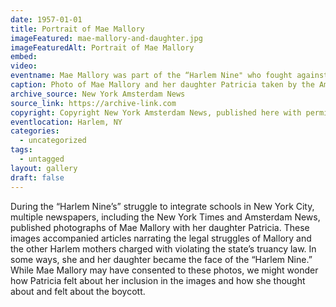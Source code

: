 ```yaml
---
date: 1957-01-01
title: Portrait of Mae Mallory
imageFeatured: mae-mallory-and-daughter.jpg
imageFeaturedAlt: Portrait of Mae Mallory
embed:
video:
eventname: Mae Mallory was part of the “Harlem Nine" who fought against segregated schooling.
caption: Photo of Mae Mallory and her daughter Patricia taken by the Amsterdam News during “Harlem Nine’s” struggle against segregated schooling.
archive_source: New York Amsterdam News
source_link: https://archive-link.com
copyright: Copyright New York Amsterdam News, published here with permission.
eventlocation: Harlem, NY
categories:
  - uncategorized
tags:
  - untagged
layout: gallery
draft: false
---
```


During the “Harlem Nine’s” struggle to integrate schools in New York City, multiple newspapers, including the New York Times and Amsterdam News, published photographs of Mae Mallory with her daughter Patricia. These images accompanied articles narrating the legal struggles of Mallory and the other Harlem mothers charged with violating the state’s truancy law. In some ways, she and her daughter became the face of the “Harlem Nine.” While Mae Mallory may have consented to these photos, we might wonder how Patricia felt about her inclusion in the images and how she thought about and felt about the boycott.
